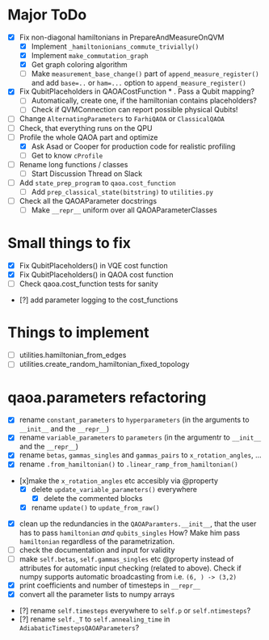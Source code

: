 # Major ToDo
 - [x] Fix non-diagonal hamiltonians in PrepareAndMeasureOnQVM
   + [x] Implement `_hamiltonionians_commute_trivially()`
   + [x] Implement `make_commutation_graph`
   + [x] Get graph coloring algorithm
   + [ ] Make `measurement_base_change()` part of `append_measure_register()` and add `base=..` or `ham=...` option to `append_measure_register()`
- [x] Fix QubitPlaceholders in QAOACostFunction * . Pass a Qubit mapping?
  + [ ] Automatically, create one, if the hamiltonian contains placeholders?
  + [ ] Check if QVMConnection can report possible physical Qubits!
- [ ] Change `AlternatingParameters` to `FarhiQAOA` or `ClassicalQAOA`
- [ ] Check, that everything runs on the QPU
- [ ] Profile the whole QAOA part and optimize
  + [x] Ask Asad or Cooper for production code for realistic profiling
  + [ ] Get to know `cProfile`
- [ ] Rename long functions / classes
  + [ ] Start Discussion Thread on Slack
- [ ] Add `state_prep_program` to `qaoa.cost_function`
  + [ ] Add `prep_classical_state(bitstring)` to `utilities.py`
- [ ] Check all the QAOAParameter docstrings
  + [ ] Make `__repr__` uniform over all QAOAParameterClasses

# Small things to fix
 - [x] Fix QubitPlaceholders() in VQE cost function
 - [x] Fix QubitPlaceholders() in QAOA cost function
 - [ ] Check qaoa.cost_function tests for sanity
 - [?] add parameter logging to the cost_functions

# Things to implement
  - [ ] utilities.hamiltonian_from_edges
  - [ ] utilities.create_random_hamiltonian_fixed_topology

# qaoa.parameters refactoring
 - [x] rename `constant_parameters` to `hyperparameters` (in the arguments to `__init__` and the `__repr__`)
 - [x] rename `variable_parameters` to `parameters` (in the argumentr to `__init__` and the `__repr__`)
 - [x] rename `betas`, `gammas_singles` and `gammas_pairs` to `x_rotation_angles`, ...
 - [x] rename `.from_hamiltonian()` to `.linear_ramp_from_hamiltonian()`
 - [x]make the `x_rotation_angles` etc accesibly via @property
   - [x] delete `update_variable_parameters()` everywhere
      - [x] delete the commented blocks 
   - [x] rename `update()` to `update_from_raw()`
 - [x] clean up the redundancies in the `QAOAParamters.__init__`, that the
       user has to pass `hamiltonian` _and_ `qubits_singles`
       How? Make him pass `hamiltonian` regardless of the parametrization.
 - [ ] check the documentation and input for validity
 - [ ] make `self.betas`, `self.gammas_singles` etc @property instead of attributes
       for automatic input checking (related to above). Check if numpy supports automatic
       broadcasting from i.e. `(6, ) -> (3,2)`
 - [x] print coefficients and number of timesteps in `__repr__`
 - [x] convert all the parameter lists to numpy arrays
 - [?] rename `self.timesteps` everywhere to `self.p` or `self.ntimesteps`?
 - [?] rename `self._T` to `self.annealing_time` in `AdiabaticTimestepsQAOAParameters`? 
 


